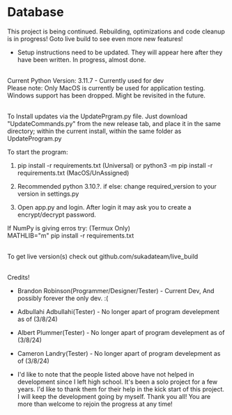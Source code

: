 # Database
This project is being continued. Rebuilding, optimizations and code cleanup is in progress! Goto live build to see even more new features!
 - Setup instructions need to be updated. They will appear here after they have been written. In progress, almost done.

<br>Current Python Version: 3.11.7 - Currently used for dev
<br>Please note: Only MacOS is currently be used for application testing. Windows support has been dropped. Might be revisited in the future.


<br> To Install updates via the UpdatePrgram.py file. Just download "UpdateCommands.py" from the new release tab, and place it in the same directory; within the current install, within the same folder as UpdateProgram.py

To start the program:
1. pip install -r requirements.txt (Universal) or python3 -m pip install -r requirements.txt (MacOS/UnAssigned)

3. Recommended python 3.10.?. if else: change required_version to your version in settings.py

3. Open app.py and login. After login it may ask you to create a encrypt/decrypt password.

If NumPy is giving erros try: (Termux Only)
<br>   MATHLIB="m" pip install -r requirements.txt

<br>To get live version(s) check out github.com/sukadateam/live_build

<br> Credits!
  - Brandon Robinson(Programmer/Designer/Tester) - Current Dev, And possibly forever the only dev. :(
  - Adbullahi Adbullahi(Tester) - No longer apart of program develepment as of (3/8/24)
  - Albert Plummer(Tester) - No longer apart of program develepment as of (3/8/24)
  - Cameron Landry(Tester) - No longer apart of program develepment as of (3/8/24)


  - I'd like to note that the people listed above have not helped in development since I left high school. It's been a solo project for a few years. I'd like to thank them for their help in the kick start of this project. I will keep the development going by myself. Thank you all! You are more than welcome to rejoin the progress at any time!
